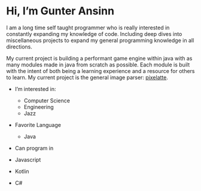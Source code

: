 # Hi, I’m Gunter Ansinn

I am a long time self taught programmer who is really interested in constantly expanding my knowledge of code. Including deep dives into miscellaneous projects to expand my general programming knowledge in all directions.

My current project is building a performant game engine within java with as many modules made in java from scratch as possible. Each module is built with the intent of both being a learning experience and a resource for others to learn. My current project is the general image parser: [pixelatte](https://github.com/Gunter-Ansinn/Pixelatte).

- I’m interested in:
  - Computer Science
  - Engineering
  - Jazz

- Favorite Language
  - Java

- Can program in
 - Javascript
 - Kotlin
 - C#


<!---
Gunter-Ansinn/Gunter-Ansinn is a ✨ special ✨ repository because its `README.md` (this file) appears on your GitHub profile.
You can click the Preview link to take a look at your changes.
--->
